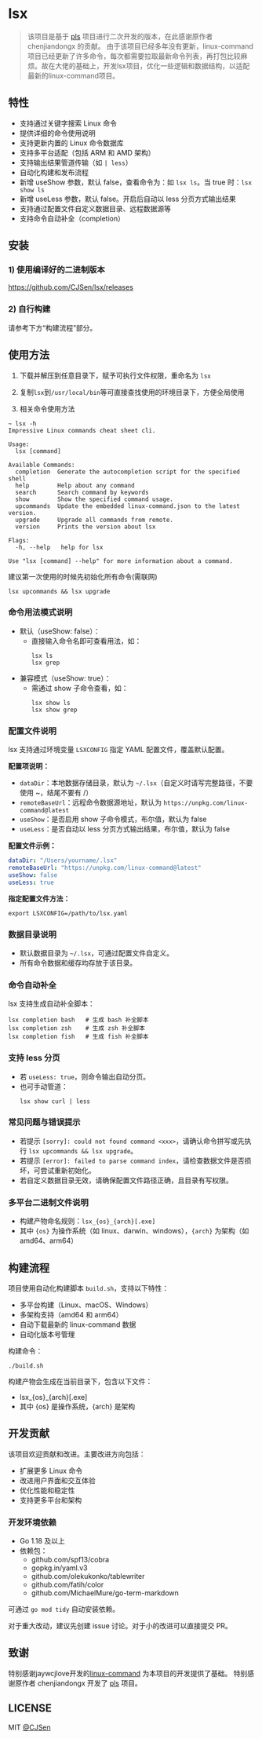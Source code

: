 # lsx

> 该项目是基于 [pls](https://github.com/chenjiandongx/pls) 项目进行二次开发的版本，在此感谢原作者 chenjiandongx 的贡献。
由于该项目已经多年没有更新，linux-command项目已经更新了许多命令，每次都需要拉取最新命令列表，再打包比较麻烦。故在大佬的基础上，开发lsx项目，优化一些逻辑和数据结构，以适配最新的linux-command项目。

## 特性

- 支持通过关键字搜索 Linux 命令
- 提供详细的命令使用说明
- 支持更新内置的 Linux 命令数据库
- 支持多平台适配（包括 ARM 和 AMD 架构）
- 支持输出结果管道传输（如 `| less`）
- 自动化构建和发布流程
- 新增 useShow 参数，默认 false，查看命令为：如 `lsx ls`。当 true 时：`lsx show ls`
- 新增 useLess 参数，默认 false。开启后自动以 less 分页方式输出结果
- 支持通过配置文件自定义数据目录、远程数据源等
- 支持命令自动补全（completion）

## 安装

### 1) 使用编译好的二进制版本

https://github.com/CJSen/lsx/releases

### 2) 自行构建

请参考下方“构建流程”部分。

## 使用方法
1) 下载并解压到任意目录下，赋予可执行文件权限，重命名为 `lsx`

2) 复制`lsx`到`/usr/local/bin`等可直接查找使用的环境目录下，方便全局使用

3) 相关命令使用方法

```shell
~ lsx -h
Impressive Linux commands cheat sheet cli.

Usage:
  lsx [command]

Available Commands:
  completion  Generate the autocompletion script for the specified shell
  help        Help about any command
  search      Search command by keywords
  show        Show the specified command usage.
  upcommands  Update the embedded linux-command.json to the latest version.
  upgrade     Upgrade all commands from remote.
  version     Prints the version about lsx

Flags:
  -h, --help   help for lsx

Use "lsx [command] --help" for more information about a command.
```

建议第一次使用的时候先初始化所有命令(需联网)
```shell
lsx upcommands && lsx upgrade
```

### 命令用法模式说明

- 默认（useShow: false）：
  - 直接输入命令名即可查看用法，如：
    ```shell
    lsx ls
    lsx grep
    ```
- 兼容模式（useShow: true）：
  - 需通过 show 子命令查看，如：
    ```shell
    lsx show ls
    lsx show grep
    ```

### 配置文件说明

lsx 支持通过环境变量 `LSXCONFIG` 指定 YAML 配置文件，覆盖默认配置。

**配置项说明：**
- `dataDir`：本地数据存储目录，默认为 `~/.lsx`（自定义时请写完整路径，不要使用 ~，结尾不要有 /）
- `remoteBaseUrl`：远程命令数据源地址，默认为 `https://unpkg.com/linux-command@latest`
- `useShow`：是否启用 show 子命令模式，布尔值，默认为 false
- `useLess`：是否自动以 less 分页方式输出结果，布尔值，默认为 false

**配置文件示例：**
```yaml
dataDir: "/Users/yourname/.lsx"
remoteBaseUrl: "https://unpkg.com/linux-command@latest"
useShow: false
useLess: true
```

**指定配置文件方法：**
```shell
export LSXCONFIG=/path/to/lsx.yaml
```

### 数据目录说明

- 默认数据目录为 `~/.lsx`，可通过配置文件自定义。
- 所有命令数据和缓存均存放于该目录。

### 命令自动补全

lsx 支持生成自动补全脚本：
```shell
lsx completion bash   # 生成 bash 补全脚本
lsx completion zsh    # 生成 zsh 补全脚本
lsx completion fish   # 生成 fish 补全脚本
```

### 支持 less 分页

- 若 `useLess: true`，则命令输出自动分页。
- 也可手动管道：
  ```shell
  lsx show curl | less
  ```

### 常见问题与错误提示

- 若提示 `[sorry]: could not found command <xxx>`，请确认命令拼写或先执行 `lsx upcommands && lsx upgrade`。
- 若提示 `[error]: failed to parse command index`，请检查数据文件是否损坏，可尝试重新初始化。
- 若自定义数据目录无效，请确保配置文件路径正确，且目录有写权限。

### 多平台二进制文件说明

- 构建产物命名规则：`lsx_{os}_{arch}[.exe]`
- 其中 `{os}` 为操作系统（如 linux、darwin、windows），`{arch}` 为架构（如 amd64、arm64）

## 构建流程

项目使用自动化构建脚本 `build.sh`，支持以下特性：

- 多平台构建（Linux、macOS、Windows）
- 多架构支持（amd64 和 arm64）
- 自动下载最新的 linux-command 数据
- 自动化版本号管理

构建命令：
```shell
./build.sh
```

构建产物会生成在当前目录下，包含以下文件：
- lsx_{os}_{arch}[.exe]
- 其中 {os} 是操作系统，{arch} 是架构

## 开发贡献

该项目欢迎贡献和改进。主要改进方向包括：

- 扩展更多 Linux 命令
- 改进用户界面和交互体验
- 优化性能和稳定性
- 支持更多平台和架构

### 开发环境依赖

- Go 1.18 及以上
- 依赖包：
  - github.com/spf13/cobra
  - gopkg.in/yaml.v3
  - github.com/olekukonko/tablewriter
  - github.com/fatih/color
  - github.com/MichaelMure/go-term-markdown

可通过 `go mod tidy` 自动安装依赖。

对于重大改动，建议先创建 issue 讨论。对于小的改进可以直接提交 PR。

## 致谢

特别感谢jaywcjlove开发的[linux-command](https://github.com/jaywcjlove/linux-command) 为本项目的开发提供了基础。
特别感谢原作者 chenjiandongx 开发了 [pls](https://github.com/chenjiandongx/pls) 项目。

## LICENSE

MIT [@CJSen](https://github.com/CJSen)